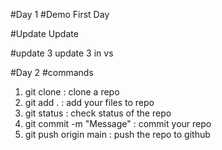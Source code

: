 #Day 1
#Demo
First Day

#Update
Update 

#update 3
update 3 in vs

#Day 2
#commands
1) git clone <url> : clone a repo
2) git add . : add your files to repo
3) git status : check status of the repo
4) git commit -m "Message" : commit your repo
5) git push origin main : push the repo to github
